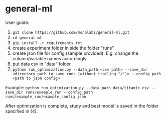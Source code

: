 # general-ml

User guide:
1. ```git clone https://github.com/monolabs/general-ml.git```
2. ```cd general-ml```
3. ```pip install -r requirements.txt```
4. create experiment folder in side the folder "runs"
5. create json file for config (sample provided). E.g. change the column/variable names accordingly. 
6. put data csv in "data" folder
7. ```python run_optimization.py --data_path <csv path> --save_dir <directory path to save runs (without trailing "/")> --config_path <path to json config>```

Example: ```python run_optimization.py --data_path data/titanic.csv --save_dir runs/example_run --config_path runs/example_run/example_config.json```

After optimization is complete, study and best model is saved in the folder specified in (4).